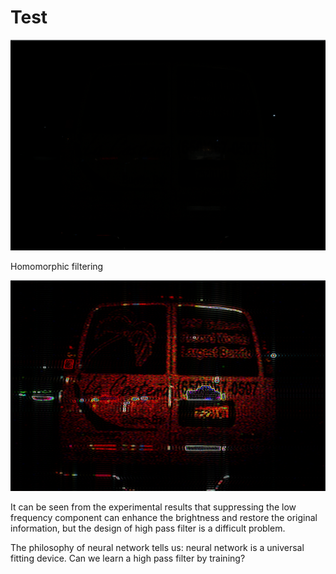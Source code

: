 # Test

![1598256982562](2020.8.23.assets/1598256982562.png)

Homomorphic filtering 

![1598257016508](2020.8.23.assets/1598257016508.png)



It can be seen from the experimental results that suppressing the low frequency component can enhance the brightness and restore the original information, but the design of high pass filter is a difficult problem.

The philosophy of neural network tells us: neural network is a universal fitting device. Can we learn a high pass filter by training?
